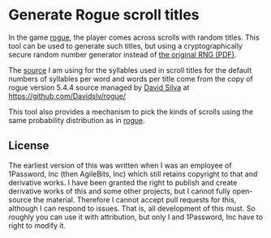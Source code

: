 # Generate Rogue scroll titles

[rogue]: https://en.wikipedia.org/wiki/Rogue_(video_game) "Wikipedia: Rogue game"
[rsrc]: https://github.com/Davidslv/rogue/ "GitHub: rogue source"

In the game [rogue], the player comes across scrolls with random titles.
This tool can be used to generate such titles,
but using a cryptographically secure random number generator
instead of [the original RNG (PDF)](https://jpgoldberg.github.io/sec-training/s/rogue-lcg.pdf).

The [source][rsrc] I am using for the syllables used in scroll titles for the 
default numbers of syllables per word and words per title come from the copy of rogue
version 5.4.4 source managed by [David Silva](https://github.com/Davidslv/) at
<https://github.com/Davidslv/rogue/>

This tool also provides a mechanism to pick the kinds of scrolls using the same probability distribution as in [rogue].

## License

The earliest version of this was written when I was an employee of 1Password, Inc
(then AgileBits, Inc) which still retains copyright to that and derivative works.
I have been granted the right to publish and create derivative works of this and some
other projects, but I cannot fully open-source the material.
Therefore I cannot accept pull requests for this,
although I can respond to issues.
That is, all development of this must.
So roughly you can use it with attribution,
but only I and 1Password, Inc have to right to modify it.
